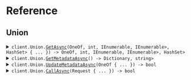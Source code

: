 # Reference
## Union
<details><summary><code>client.Union.<a href="/src/SeedUndiscriminatedUnions/Union/UnionClient.cs">GetAsync</a>(OneOf<string, IEnumerable<string>, int, IEnumerable<int>, IEnumerable<IEnumerable<int>>, HashSet<string>> { ... }) -> OneOf<string, IEnumerable<string>, int, IEnumerable<int>, IEnumerable<IEnumerable<int>>, HashSet<string>></code></summary>
<dl>
<dd>

#### 🔌 Usage

<dl>
<dd>

<dl>
<dd>

```csharp
await client.Union.GetAsync("string");
```
</dd>
</dl>
</dd>
</dl>

#### ⚙️ Parameters

<dl>
<dd>

<dl>
<dd>

**request:** `OneOf<string, IEnumerable<string>, int, IEnumerable<int>, IEnumerable<IEnumerable<int>>, HashSet<string>>` 
    
</dd>
</dl>
</dd>
</dl>


</dd>
</dl>
</details>

<details><summary><code>client.Union.<a href="/src/SeedUndiscriminatedUnions/Union/UnionClient.cs">GetMetadataAsync</a>() -> Dictionary<OneOf<KeyType, string>, string></code></summary>
<dl>
<dd>

#### 🔌 Usage

<dl>
<dd>

<dl>
<dd>

```csharp
await client.Union.GetMetadataAsync();
```
</dd>
</dl>
</dd>
</dl>


</dd>
</dl>
</details>

<details><summary><code>client.Union.<a href="/src/SeedUndiscriminatedUnions/Union/UnionClient.cs">UpdateMetadataAsync</a>(OneOf<object?, NamedMetadata> { ... }) -> bool</code></summary>
<dl>
<dd>

#### 🔌 Usage

<dl>
<dd>

<dl>
<dd>

```csharp
await client.Union.UpdateMetadataAsync(
    new Dictionary<string, object>()
    {
        {
            "string",
            new Dictionary<object, object?>() { { "key", "value" } }
        },
    }
);
```
</dd>
</dl>
</dd>
</dl>

#### ⚙️ Parameters

<dl>
<dd>

<dl>
<dd>

**request:** `OneOf<object?, NamedMetadata>` 
    
</dd>
</dl>
</dd>
</dl>


</dd>
</dl>
</details>

<details><summary><code>client.Union.<a href="/src/SeedUndiscriminatedUnions/Union/UnionClient.cs">CallAsync</a>(Request { ... }) -> bool</code></summary>
<dl>
<dd>

#### 🔌 Usage

<dl>
<dd>

<dl>
<dd>

```csharp
await client.Union.CallAsync(
    new Request
    {
        Union = new Dictionary<string, object>()
        {
            {
                "union",
                new Dictionary<object, object?>() { { "key", "value" } }
            },
        },
    }
);
```
</dd>
</dl>
</dd>
</dl>

#### ⚙️ Parameters

<dl>
<dd>

<dl>
<dd>

**request:** `Request` 
    
</dd>
</dl>
</dd>
</dl>


</dd>
</dl>
</details>
